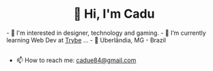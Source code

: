 <h1 align="center">👋 Hi, I'm Cadu</h1>

<p> - 💞 I'm interested in designer, technology and gaming.
- 🌱 I’m currently learning Web Dev at <a href="https://www.betrybe.com/" target="_blank">Trybe<a/> ...
- 📍 Uberlândia, MG - Brazil
</p>

##

- 📫 How to reach me: <a href='mailto:cadue84@gmail.com'>cadue84@gmail.com</a>

<!---
ccadubr/ccadubr is a ✨ special ✨ repository because its `README.md` (this file) appears on your GitHub profile.
You can click the Preview link to take a look at your changes.
--->
